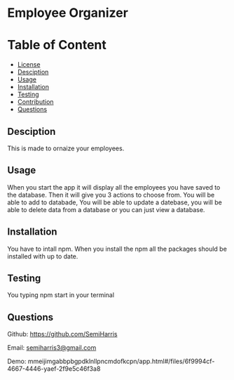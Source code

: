 # Employee Organizer

Table of Content
===================
* [License](#license)
* [Desciption](#desciption)
* [Usage](#usage)
* [Installation](#installation)
* [Testing](#testing)
* [Contribution](#contribution)
* [Questions](#questions)

## Desciption
This is made to ornaize your employees.

## Usage
When you start the app it will display all the employees you have saved to the database. Then it will give you 3 actions to choose from. You will be able to add to databade, You will be able to update a datebase, you will be able to delete data from a database or you can just view a database.

## Installation
You have to intall npm. When you install the npm all the packages should be installed with up to date.

## Testing
You typing npm start in your terminal


## Questions
Github: https://github.com/SemiHarris

Email: semiharris3@gmail.com

Demo: mmeijimgabbpbgpdklnllpncmdofkcpn/app.html#/files/6f9994cf-4667-4446-yaef-2f9e5c46f3a8
